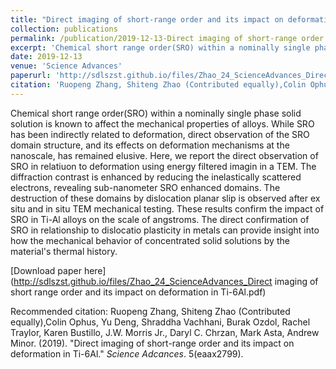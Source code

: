```yaml
---
title: "Direct imaging of short-range order and its impact on deformation in Ti-6Al"
collection: publications
permalink: /publication/2019-12-13-Direct imaging of short-range order and its impact on deformation in Ti-6Al
excerpt: 'Chemical short range order(SRO) within a nominally single phase solid solution is known to affect the mechanical properties of alloys. While SRO has been indirectly related to deformation, direct observation of the SRO domain structure, and its effects on deformation mechanisms at the nanoscale, has remained elusive. Here, we report the direct observation of SRO in relatiuon to deformation using energy filtered imagin in a TEM. The diffraction contrast is enhanced by reducing the inelastically scattered electrons, revealing sub-nanometer SRO enhanced domains. The destruction of these domains by dislocation planar slip is observed after ex situ and in situ TEM mechanical testing. These results confirm the impact of SRO in Ti-Al alloys on the scale of angstroms. The direct confirmation of SRO in relationship to dislocatio plasticity in metals can provide insight into how the mechanical behavior of concentrated solid solutions by the material&apos;s thermal history.'
date: 2019-12-13
venue: 'Science Advances'
paperurl: 'http://sdlszst.github.io/files/Zhao_24_ScienceAdvances_Direct imaging of short range order and its impact on deformation in Ti-6Al.pdf'
citation: 'Ruopeng Zhang, Shiteng Zhao (Contributed equally),Colin Ophus, Yu Deng, Shraddha Vachhani, Burak Ozdol, Rachel Traylor, Karen Bustillo, J.W. Morris Jr., Daryl C. Chrzan, Mark Asta, Andrew Minor. (2019). &quot;Direct imaging of short-range order and its impact on deformation in Ti-6Al.&quot; <i>Science Adcances</i>. 5(eaax2799).'
---
```

Chemical short range order(SRO) within a nominally single phase solid solution is known to affect the mechanical properties of alloys. While SRO has been indirectly related to deformation, direct observation of the SRO domain structure, and its effects on deformation mechanisms at the nanoscale, has remained elusive. Here, we report the direct observation of SRO in relatiuon to deformation using energy filtered imagin in a TEM. The diffraction contrast is enhanced by reducing the inelastically scattered electrons, revealing sub-nanometer SRO enhanced domains. The destruction of these domains by dislocation planar slip is observed after ex situ and in situ TEM mechanical testing. These results confirm the impact of SRO in Ti-Al alloys on the scale of angstroms. The direct confirmation of SRO in relationship to dislocatio plasticity in metals can provide insight into how the mechanical behavior of concentrated solid solutions by the material&apos;s thermal history.

[Download paper here](http://sdlszst.github.io/files/Zhao_24_ScienceAdvances_Direct imaging of short range order and its impact on deformation in Ti-6Al.pdf)

Recommended citation: Ruopeng Zhang, Shiteng Zhao (Contributed equally),Colin Ophus, Yu Deng, Shraddha Vachhani, Burak Ozdol, Rachel Traylor, Karen Bustillo, J.W. Morris Jr., Daryl C. Chrzan, Mark Asta, Andrew Minor. (2019). "Direct imaging of short-range order and its impact on deformation in Ti-6Al." <i>Science Adcances</i>. 5(eaax2799).